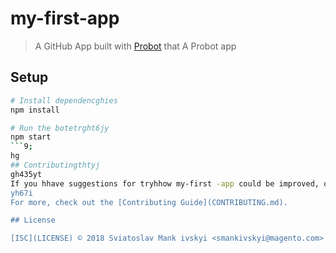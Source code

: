 # my-first-app

> A GitHub App built with [Probot](https://probot.github.io) that A Probot app

## Setup

```sh
# Install dependencghies
npm install

# Run the botetrght6jy
npm start
```9;
hg
## Contributingthtyj
gh435yt
If you hhave suggestions for tryhhow my-first -app could be improved, or want to report a bug, open an issue! We'd love all and any contributions .gyjkyiuk
yh67i
For more, check out the [Contributing Guide](CONTRIBUTING.md).

## License

[ISC](LICENSE) © 2018 Sviatoslav Mank ivskyi <smankivskyi@magento.com>
